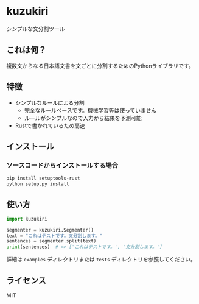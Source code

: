 # kuzukiri
シンプルな文分割ツール

## これは何？
複数文からなる日本語文書を文ごとに分割するためのPythonライブラリです。

## 特徴
* シンプルなルールによる分割
  * 完全なルールベースです。機械学習等は使っていません
  * ルールがシンプルなので入力から結果を予測可能
* Rustで書かれているため高速 

## インストール
### ソースコードからインストールする場合

```bash
pip install setuptools-rust
python setup.py install
```

## 使い方

```python
import kuzukiri

segmenter = kuzukiri.Segmenter()
text = "これはテストです。文分割します。"
sentences = segmenter.split(text)
print(sentences)  # => ['これはテストです。', '文分割します。']
```

詳細は `examples` ディレクトリまたは `tests` ディレクトリを参照してください。

## ライセンス
MIT

